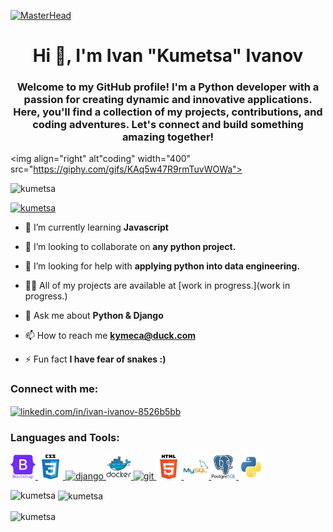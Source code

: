 [![MasterHead](https://giphy.com/gifs/coxQHKASG60HrHtvkt)](https://rishavchanda.io)

<h1 align="center">Hi 👋, I'm Ivan "Kumetsa" Ivanov</h1>
<h3 align="center">Welcome to my GitHub profile! I'm a Python developer with a passion for creating dynamic and innovative applications. Here, you'll find a collection of my projects, contributions, and coding adventures. Let's connect and build something amazing together!</h3>

<img align="right" alt"coding" width="400" src="https://giphy.com/gifs/KAq5w47R9rmTuvWOWa">

<p align="left"> <img src="https://komarev.com/ghpvc/?username=kumetsa&label=Profile%20views&color=0e75b6&style=flat" alt="kumetsa" /> </p>

<p align="left"> <a href="https://github.com/ryo-ma/github-profile-trophy"><img src="https://github-profile-trophy.vercel.app/?username=kumetsa" alt="kumetsa" /></a> </p>

- 🌱 I’m currently learning **Javascript**

- 👯 I’m looking to collaborate on **any python project.**

- 🤝 I’m looking for help with **applying python into data engineering.**

- 👨‍💻 All of my projects are available at [work in progress.](work in progress.)

- 💬 Ask me about **Python & Django**

- 📫 How to reach me **kymeca@duck.com**

- ⚡ Fun fact **I have fear of snakes :)**

<h3 align="left">Connect with me:</h3>
<p align="left">
<a href="https://linkedin.com/in/linkedin.com/in/ivan-ivanov-8526b5bb" target="blank"><img align="center" src="https://raw.githubusercontent.com/rahuldkjain/github-profile-readme-generator/master/src/images/icons/Social/linked-in-alt.svg" alt="linkedin.com/in/ivan-ivanov-8526b5bb" height="30" width="40" /></a>
</p>

<h3 align="left">Languages and Tools:</h3>
<p align="left"> <a href="https://getbootstrap.com" target="_blank" rel="noreferrer"> <img src="https://raw.githubusercontent.com/devicons/devicon/master/icons/bootstrap/bootstrap-plain-wordmark.svg" alt="bootstrap" width="40" height="40"/> </a> <a href="https://www.w3schools.com/css/" target="_blank" rel="noreferrer"> <img src="https://raw.githubusercontent.com/devicons/devicon/master/icons/css3/css3-original-wordmark.svg" alt="css3" width="40" height="40"/> </a> <a href="https://www.djangoproject.com/" target="_blank" rel="noreferrer"> <img src="https://cdn.worldvectorlogo.com/logos/django.svg" alt="django" width="40" height="40"/> </a> <a href="https://www.docker.com/" target="_blank" rel="noreferrer"> <img src="https://raw.githubusercontent.com/devicons/devicon/master/icons/docker/docker-original-wordmark.svg" alt="docker" width="40" height="40"/> </a> <a href="https://git-scm.com/" target="_blank" rel="noreferrer"> <img src="https://www.vectorlogo.zone/logos/git-scm/git-scm-icon.svg" alt="git" width="40" height="40"/> </a> <a href="https://www.w3.org/html/" target="_blank" rel="noreferrer"> <img src="https://raw.githubusercontent.com/devicons/devicon/master/icons/html5/html5-original-wordmark.svg" alt="html5" width="40" height="40"/> </a> <a href="https://www.mysql.com/" target="_blank" rel="noreferrer"> <img src="https://raw.githubusercontent.com/devicons/devicon/master/icons/mysql/mysql-original-wordmark.svg" alt="mysql" width="40" height="40"/> </a> <a href="https://www.postgresql.org" target="_blank" rel="noreferrer"> <img src="https://raw.githubusercontent.com/devicons/devicon/master/icons/postgresql/postgresql-original-wordmark.svg" alt="postgresql" width="40" height="40"/> </a> <a href="https://www.python.org" target="_blank" rel="noreferrer"> <img src="https://raw.githubusercontent.com/devicons/devicon/master/icons/python/python-original.svg" alt="python" width="40" height="40"/> </a> </p>

<p><img align="left" src="https://github-readme-stats.vercel.app/api/top-langs?username=kumetsa&show_icons=true&locale=en&layout=compact" alt="kumetsa" /></p>

<p>&nbsp;<img align="center" src="https://github-readme-stats.vercel.app/api?username=kumetsa&show_icons=true&locale=en" alt="kumetsa" /></p>

<p><img align="center" src="https://github-readme-streak-stats.herokuapp.com/?user=kumetsa&" alt="kumetsa" /></p>

